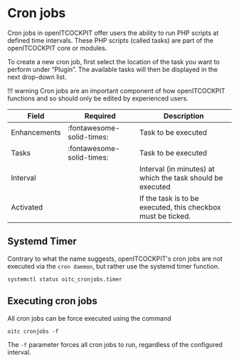 # Cron jobs

Cron jobs in openITCOCKPIT offer users the ability to run PHP scripts at defined time intervals. These PHP scripts (called tasks) are part of the openITCOCKPIT core or modules.

To create a new cron job, first select the location of the task you want to perform under “Plugin”. The available tasks will then be displayed in the next drop-down list.

!!! warning
    Cron jobs are an important component of how openITCOCKPIT functions and so should only be edited by experienced users.

| Field | Required  | Description |
|---|---|---|
| Enhancements | :fontawesome-solid-times: | Task to be executed |
| Tasks | :fontawesome-solid-times: | Task to be executed |
| Interval |  | Interval (in minutes) at which the task should be executed |
| Activated |  | If the task is to be executed, this checkbox must be ticked. |

## Systemd Timer
Contrary to what the name suggests, openITCOCKPIT's cron jobs are not executed via the `cron daemon`, but rather use the systemd timer function.

```
systemctl status oitc_cronjobs.timer
```

## Executing cron jobs

All cron jobs can be force executed using the command

```
oitc cronjobs -f
```

The `-f` parameter forces all cron jobs to run, regardless of the configured interval.
